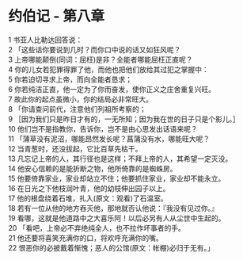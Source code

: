 # 约伯记 - 第八章
  
 1 书亚人比勒达回答说：  
 2 「这些话你要说到几时？而你口中说的话又如狂风呢？  
 3 上帝哪能颠倒(同词：屈枉)是非？全能者哪能屈枉正直呢？  
 4 你的儿女若犯罪得罪了他，而他也把他们放给其过犯之掌握中：  
 5 你若迫切寻求上帝，而向全能者恳求；  
 6 你若纯洁正直，他一定为了你而奋发，使你正义之庄舍重复兴旺。  
 7 故此你的起点虽微小，你的结局必非常旺大。  
 8 「你请查问前代，注意他们列祖所考察的；  
 9 ［因为我们只是昨日才有的，一无所知；因为我在世的日子只是个影儿。］  
 10 他们岂不是指教你，告诉你，岂不是由心思发出话语来呢？  
 11 「蒲草没有泥沼，哪能昂然发长呢？菖蒲没有水，哪能旺大呢？  
 12 当青葱时，还没拔起，它比百草先枯干。  
 13 凡忘记上帝的人，其行径也是这样；不拜上帝的人，其希望一定灭没。  
 14 他安心信赖的是能折断之物，他所倚靠的是蜘蛛房。  
 15 他要倚靠家业，家业却站立不住；他要抓住家业，家业却不能永立。  
 16 在日光之下他枝润叶青，他的幼枝伸出园子以上。  
 17 他的根盘绕着石堆，扎入(原文：观看)了石温室。  
 18 若有一位从他的地方吞灭他，那地就否认他说：『我没有见过你。』  
 19 看哪，这就是他道路中之大喜乐阿！以后必另有人从尘世中生起的。  
 20 「看吧，上帝必不弃绝纯全人，也不拉作坏事者的手。  
 21 他还要将喜笑充满你的口，将欢呼充满你的嘴。  
 22 恨恶你的必披戴着惭愧；恶人的公馆(原文：帐棚)必归于无有。」